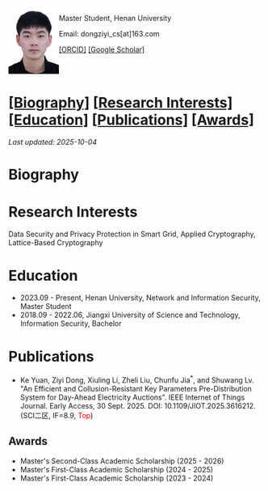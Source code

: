 <img src="photo.jpg" width="100" align="left">

Master Student, Henan University

Email: dongziyi_cs[at]163.com

[[ORCID]](https://orcid.org/0009-0003-5180-0200) [[Google Scholar]](https://scholar.google.com/citations?user=_IEAuEkAAAAJ&hl=zh-CN&oi=sra)

<br clear="left"/>

# [[Biography]](#Biography) [[Research Interests]](#ResearchInterests) [[Education]](#Education) [[Publications]](#Publications) [[Awards]](#Awards)
*Last updated: 2025-10-04*

<span id="Biography"></span>
# Biography


<span id="ResearchInterests"></span>
# Research Interests
Data Security and Privacy Protection in Smart Grid, Applied Cryptography, Lattice-Based Cryptography

<span id="Education"></span>
# Education


- 2023.09 - Present, Henan University, Network and Information Security, Master Student
- 2018.09 - 2022.06, Jiangxi University of Science and Technology, Information Security, Bachelor


<span id="Publications"></span>
# Publications
- Ke Yuan, Ziyi Dong, Xiuling Li, Zheli Liu, Chunfu Jia<sup>*</sup>, and Shuwang Lv. "An Efficient and Collusion-Resistant Key Parameters Pre-Distribution System for Day-Ahead Electricity Auctions". IEEE Internet of Things Journal. Early Access, 30 Sept. 2025. DOI: 10.1109/JIOT.2025.3616212. (SCI二区, IF=8.9, <span style="color: red;">Top</span>)


<span id="Awards"></span>
## Awards
- Master's Second-Class Academic Scholarship (2025 - 2026)
- Master's First-Class Academic Scholarship (2024 - 2025)
- Master's First-Class Academic Scholarship (2023 - 2024)


